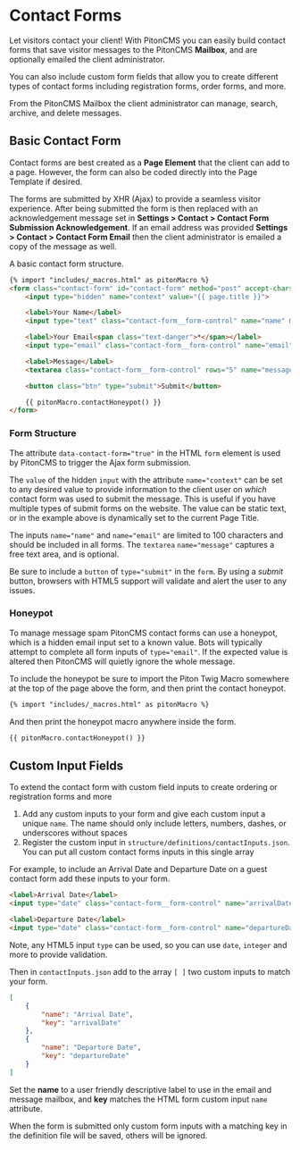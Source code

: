 # Contact Forms

Let visitors contact your client! With PitonCMS you can easily build contact forms that save visitor messages to the PitonCMS **Mailbox**, and are optionally emailed the client administrator.

You can also include custom form fields that allow you to create different types of contact forms including registration forms, order forms, and more.

From the PitonCMS Mailbox the client administrator can manage, search, archive, and delete messages.

## Basic Contact Form
Contact forms are best created as a **Page Element** that the client can add to a page. However, the form can also be coded directly into the Page Template if desired.

The forms are submitted by XHR (Ajax) to provide a seamless visitor experience. After being submitted the form is then replaced with an acknowledgement message set in **Settings > Contact > Contact Form Submission Acknowledgement**. If an email address was provided **Settings > Contact > Contact Form Email** then the client administrator is emailed a copy of the message as well.

A basic contact form structure.

```html
{% import "includes/_macros.html" as pitonMacro %}
<form class="contact-form" id="contact-form" method="post" accept-charset="utf-8" data-contact-form="true">
    <input type="hidden" name="context" value="{{ page.title }}">

    <label>Your Name</label>
    <input type="text" class="contact-form__form-control" name="name" maxlength="100" placeholder="Name" autocomplete="off">

    <label>Your Email<span class="text-danger">*</span></label>
    <input type="email" class="contact-form__form-control" name="email" maxlength="100" placeholder="Email address" required autocomplete="off">

    <label>Message</label>
    <textarea class="contact-form__form-control" rows="5" name="message"></textarea>

    <button class="btn" type="submit">Submit</button>

    {{ pitonMacro.contactHoneypot() }}
</form>
```

### Form Structure
The attribute `data-contact-form="true"` in the HTML `form` element is used by PitonCMS to trigger the Ajax form submission.

The `value` of the hidden `input` with the attribute `name="context"` can be set to any desired value to provide information to the client user on _which_ contact form was used to submit the message. This is useful if you have multiple types of submit forms on the website. The value can be static text, or in the example above is dynamically set to the current Page Title.

The inputs `name="name"` and `name="email"` are limited to 100 characters and should be included in all forms. The `textarea` `name="message"` captures a free text area, and is optional.

Be sure to include a `button` of `type="submit"` in the `form`. By using a _submit_ button, browsers with HTML5 support will validate and alert the user to any issues.

### Honeypot
To manage message spam PitonCMS contact forms can use a honeypot, which is a hidden email input set to a known value. Bots will typically attempt to complete all form inputs of `type="email"`. If the expected value is altered then PitonCMS will quietly ignore the whole message.

To include the honeypot be sure to import the Piton Twig Macro somewhere at the top of the page above the form, and then print the contact honeypot.

```html
{% import "includes/_macros.html" as pitonMacro %}
```

And then print the honeypot macro anywhere inside the form.
```html
{{ pitonMacro.contactHoneypot() }}
```

## Custom Input Fields
To extend the contact form with custom field inputs to create ordering or registration forms and more

1. Add any custom inputs to your form and give each custom input a unique `name`. The name should only include letters, numbers, dashes, or underscores without spaces
2. Register the custom input in `structure/definitions/contactInputs.json`. You can put all custom contact forms inputs in this single array

For example, to include an Arrival Date and Departure Date on a guest contact form add these inputs to your form.

```html
<label>Arrival Date</label>
<input type="date" class="contact-form__form-control" name="arrivalDate">

<label>Departure Date</label>
<input type="date" class="contact-form__form-control" name="departureDate">
```

Note, any HTML5 input `type` can be used, so you can use `date`, `integer` and more to provide validation.

Then in `contactInputs.json` add to the array `[ ]` two custom inputs to match your form.

```json
[
    {
        "name": "Arrival Date",
        "key": "arrivalDate"
    },
    {
        "name": "Departure Date",
        "key": "departureDate"
    }
]
```

Set the **name** to a user friendly descriptive label to use in the email and message mailbox, and **key** matches the HTML form custom input `name` attribute.

When the form is submitted only custom form inputs with a matching key in the definition file will be saved, others will be ignored.
